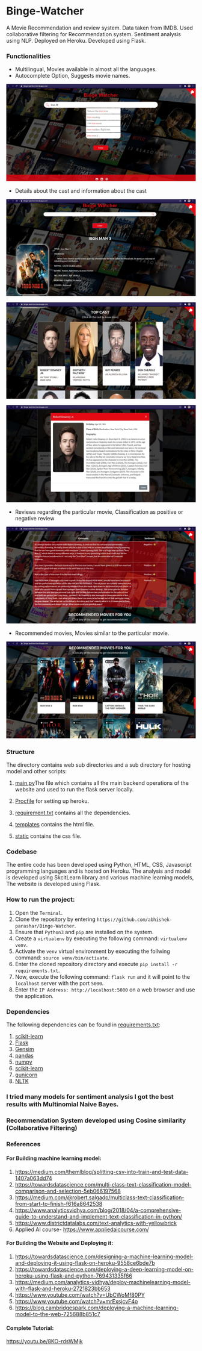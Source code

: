 # Binge-Watcher
A Movie Recommendation and review system. Data taken from IMDB. Used collaborative filtering for Recommendation system. Sentiment analysis using NLP. Deployed on Heroku. Developed using Flask.

### Functionalities
- Multilingual, Movies available in almost all the languages.
- Autocomplete Option, Suggests movie names.
<p align='center'>
<img src="https://github.com/abhishek-parashar/Binge-Watcher/blob/main/static/Images/1.jpeg">
</p>

- Details about the cast and information about the cast

<p align='center'>
<img src="https://github.com/abhishek-parashar/Binge-Watcher/blob/main/static/Images/2.jpeg">
</p>
<p align='center'>
<img src="https://github.com/abhishek-parashar/Binge-Watcher/blob/main/static/Images/3.jpeg">
</p>
<p align='center'>
<img src="https://github.com/abhishek-parashar/Binge-Watcher/blob/main/static/Images/4.jpeg">
</p>

- Reviews regarding the particular movie, Classification as positive or negative review

<p align='center'>
<img src="https://github.com/abhishek-parashar/Binge-Watcher/blob/main/static/Images/5.jpeg">
</p>

- Recommended movies, Movies similar to the particular movie.

<p align='center'>
<img src="https://github.com/abhishek-parashar/Binge-Watcher/blob/main/static/Images/6.jpeg">
</p>

### Structure

The directory contains web sub directories and a sub directory for hosting model and other scripts:

1. [main.py](https://github.com/abhishek-parashar/Binge-Watcher/blob/master/main.py)The file which contains all the main backend operations of the website and used to run the flask server locally.
   
2. [Procfile](https://github.com/abhishek-parashar/Binge-Watcher/blob/master/Procfile) for setting up heroku.

3. [requirement.txt](https://github.com/abhishek-parashar/Binge-Watcher/blob/master/requirements.txt) contains all the dependencies.

4. [templates](https://github.com/abhishek-parashar/Binge-Watcher/tree/master/templates) contains the html file.

5. [static](https://github.com/abhishek-parashar/Binge-Watcher/tree/master/static) contains the css file.
  
### Codebase

The entire code has been developed using Python, HTML, CSS, Javascript programming languages and is hosted on Heroku. The analysis and model is developed using SkcitLearn library and various machine learning models, The website is developed using Flask. 

### How to run the project:

  1. Open the `Terminal`.
  2. Clone the repository by entering `https://github.com/abhishek-parashar/Binge-Watcher`.
  3. Ensure that `Python3` and `pip` are installed on the system.
  4. Create a `virtualenv` by executing the following command: `virtualenv venv`.
  5. Activate the `venv` virtual environment by executing the follwing command: `source venv/bin/activate`.
  6. Enter the cloned repository directory and execute `pip install -r requirements.txt`.
  7. Now, execute the following command: `flask run` and it will point to the `localhost` server with the port `5000`.
  8. Enter the `IP Address: http://localhost:5000` on a web browser and use the application.
  
### Dependencies

The following dependencies can be found in [requirements.txt](https://github.com/abhishek-parashar/Reddit-flair-detection/blob/master/requirements.txt):

  1. [scikit-learn](https://scikit-learn.org/)
  2. [Flask](https://palletsprojects.com/p/flask/)
  3. [Gensim](https://radimrehurek.com/gensim/)
  4. [pandas](https://pandas.pydata.org/)
  5. [numpy](http://www.numpy.org/)
  6. [scikit-learn](https://scikit-learn.org/stable/index.html)
  7. [gunicorn](https://gunicorn.org/)
  8. [NLTK](https://www.nltk.org/)
  
### I tried many models for sentiment analysis I got the best results with Multinomial Naive Bayes.
### Recommendation System developed using Cosine similarity (Collaborative Filtering) 

### References
#### For Building machine learning model:
1. https://medium.com/themlblog/splitting-csv-into-train-and-test-data-1407a063dd74
2. https://towardsdatascience.com/multi-class-text-classification-model-comparison-and-selection-5eb066197568
3. https://medium.com/@robert.salgado/multiclass-text-classification-from-start-to-finish-f616a8642538
4. https://www.analyticsvidhya.com/blog/2018/04/a-comprehensive-guide-to-understand-and-implement-text-classification-in-python/
5. https://www.districtdatalabs.com/text-analytics-with-yellowbrick
6. Applied AI course- https://www.appliedaicourse.com/

#### For Building the Website and Deploying it:
1.	https://towardsdatascience.com/designing-a-machine-learning-model-and-deploying-it-using-flask-on-heroku-9558ce6bde7b
2.	https://towardsdatascience.com/deploying-a-deep-learning-model-on-heroku-using-flask-and-python-769431335f66
3.	https://medium.com/analytics-vidhya/deploy-machinelearning-model-with-flask-and-heroku-2721823bb653
4.	https://www.youtube.com/watch?v=UbCWoMf80PY
5.	https://www.youtube.com/watch?v=mrExsjcvF4o
6.	https://blog.cambridgespark.com/deploying-a-machine-learning-model-to-the-web-725688b851c7

#### Complete Tutorial:
https://youtu.be/8KO-rdsWMjk
